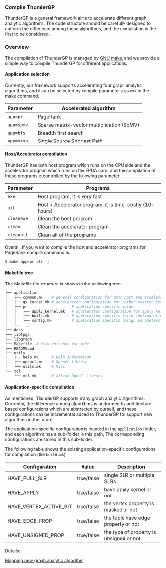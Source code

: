 ### Compile ThunderGP
ThunderGP is a general framework aims to accelerate different graph analytic algorithms. The code structure should be carefully designed to uniform the difference among these algorithms, and the compilation is the first to be considered.
### Overview

The compilation of ThunderGP is managed by [GNU make](https://www.gnu.org/software/make/manual/html_node/Introduction.html), and we provide a simple way to compile ThunderGP for different applications. 
#### Application selection
Currently, our framework supports accelerating four graph analytic algorithms, and it can be selected by compile parameter ```app=xxx``` in the make command.

| Parameter    | Accelerated algorithm  |
|--------------|--------------|
| ```app=pr``` | PageRank |
| ```app=spmv``` | Sparse matrix-vector multiplication (SpMV) |
| ```app=bfs``` | Breadth first search |
| ```app=sssp``` | Single Source Shortest Path |


#### Host/Accelerator compilation

ThunderGP has both host program which runs on the CPU side and the accelerator program which runs on the FPGA card, and the compilation of these programs is controlled by the following parameter

| Parameter    | Programs |
|--------------|--------------|
| ```exe``` | Host program, it is very fast |
| ```all``` | Host + Accelerator program, it is time-costly (10+ hours) |
| ```cleanexe``` | Clean the host program |
| ```clean``` | Clean the accelerator program |
| ```cleanall``` | Clean all of the programs |


Overall, If you want to compile the host and accelerator programs for PageRank compile command is:

```sh
$ make app=pr all -j
```

#### Makefile tree

The Makefile file structure is shown in the bellowing tree:

```sh
├── application
│   ├── common.mk    # general configuration for both host and accelerator programs
│   ├── gs_kernel.mk # accelerator configuration for gather-scatter kernel 
│   ├── pr                    # application specific folder
│   │   ├── apply_kernel.mk   # accelerator configuration for apply kernel
│   │   ├── build.mk          # application specific build configuration
│   │   ├── config.mk         # application specific design parameters
│   └── ...
├── docs
├── libfpga
├── libgraph
├── Makefile  # Main entrance for make
├── README.md
├── utils
│   ├── help.mk      # Help information
│   ├── opencl.mk    # OpenCL library
│   └── utils.mk     # Misc.
└── xcl
    └── xcl.mk       # Xilinx OpenCL library
```

#### Application-specific compilation
As mentioned, ThunderGP supports many graph analytic algorithms. Currently, the difference among algorithms is uniformed by architecture-based configurations which are abstracted by ourself, and these configurations can be incremental added to ThunderGP for support new algorithms in the future.

The application-specific configuration is located in the ```application``` folder, and each algorithm has a sub-folder in this path, The corresponding configurations are stored in this sub-folder.

The following table shows the existing application-specific configurations for compilation (the ```build.mk```)




| Configuration | Value | Description  |
|---------------|-------|--------------|
| HAVE_FULL_SLR |          true/false  | single SLR or multiple SLRs   |
| HAVE_APPLY    |          true/false  | have apply kernel or not   |
| HAVE_VERTEX_ACTIVE_BIT | true/false  | the vertex property is masked or not    |
| HAVE_EDGE_PROP |         true/false  | the tuple have edge property or not   |
| HAVE_UNSIGNED_PROP    |  true/false  | the type of property is unsigned or not   |

Details:

[Mapping new graph analytic algorithm](docs/algorithm_mapping.md)